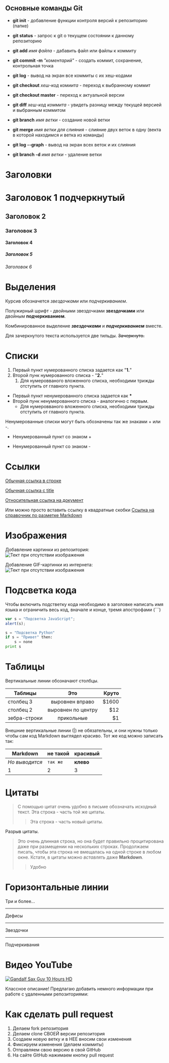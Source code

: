 ## **Основные команды Git**

* **git init** - добавление функции контроля версий к репозиторию (папке)

* **git status** - запрос к git о текущем состоянии к данному репозиторию 

* **git add** *имя файла* - дабавить файл или файлы к коммиту 

* **git commit -m** *"коментарий"* - создать коммит, сохранение, контрольная точка 

* **git log** - вывод на экран все коммиты с их хеш-кодами 

* **git checkout** _хеш-код комиита_ - переход к выбранному коммит 

* __git checkout master__ - переход к актуальной версии 

* **git diff** _хеш-код коммита_ - увидеть разницу между текущей версией и выбранным коммитом

* **git branch** *имя ветки* - создание новой ветки

* **git merge** *имя ветки для слияния* - слияние двух веток в одну (векта в которой находимся и ветка из команды)

* **git log --graph** - вывод на экран всех веток и их слияния

* **git branch -d** *имя ветки* - удаление ветки

# Заголовки 

# Заголовок 1 подчеркнутый
## Заголовок 2
### Заголовок 3
#### Заголовок 4
##### Заголовок 5
###### Заголовок 6

# Выделения

Курсив обозначется *звездочками* или _подчеркиванием_. 

Полужирный шрифт - двойными звездочками **звездочками** или двойным __подчеркиванием__.

Комбинированное выделение **_звездочками_** и __*подчеркиванием*__ вместе.

Для зачеркнутого текста используется две тильды. ~~Зачеркнуто.~~

# Списки 

1. Первый пункт нумерованного списка задается как "**1.**"
2. Второй пунк нумерованного списка - "**2.**"
   1. Для нумеровваного вложенного списка, необходими трижды отступить от главного пункта.

* Первый пункт ненумерованного списка задается как __*__
* Второй пунк ненумерованного списка - аналогично с первым.
   * Для нумеровваного вложенного списка, необходими трижды отступить от главного пункта.

Ненумерованные списки могут быть обозначены так же знаками + или -.

+ Ненумерованный пункт со знаком +
- Ненумерованный пункт со знаком -
 
# Ссылки

[Обычная ссылка в строке](https://www.google.com)

[Обычная ссылка с title](https://www.google.com "Сайт Google")

[Относительная ссылка на документ](Hello_world.txt)

Или можно просто вставить ссылку в квадратные скобки [Ссылка на cправочник по разметке Markdown]

[Ссылка на cправочник по разметке Markdown]: https://docs.microsoft.com/ru-ru/contribute/markdown-reference

# Изображения

Добавление картинки из репозитория:
![Тект при отсутствии изображения](How-Machines-Learn.png "Это я")

Добавление GIF-картинки из интернета:
![Тект при отсутствии изображения](https://i.yapx.cc/HRHJQ.gif "И это тоже я")

# Подсветка кода

Чтобы включить подстветку кода необходимо в заголовке написать имя языка и ограничить весь код, вначале и конце, тремя апострофами  (```)
```javascript
var s = "Подсветка JavaScript";
alert(s);
```
 
```python
s = "Подсветка Python"
if s = "Привет" then:
    s = none
print s
```

# Таблицы 

Вертикальные линии обозначают столбцы.

  | Таблицы       | Это                | Круто |
  | ------------- |:------------------:| -----:|
  | столбец 3     | выровнен вправо    | $1600 |
  | столбец 2     | выровнен по центру |   $12 |
  | зебра-строки  | прикольные         |    $1 |

Внешние вертикальные линии (|) не обязательны, и они нужны только чтобы сам код Markdown выглядел красиво. Тот же код можно записать так:

Markdown | не такой | красивый
| --- | --- | --- |
*Но выводится* | `так же` | **клево**
1 | 2 | 3

# Цитаты 

> С помощью цитат очень удобно в письме обозначать исходный текст.
> Эта строка - часть той же цитаты.
>> Эта строка - часть новый цитаты.

Разрыв цитаты.

> Это очень длинная строка, но она будет правильно процитирована даже при размещении на нескольких строках. Продолжаем писать, чтобы эта строка не вмещалась на одной строке в любом окне. Кстати, в цитаты можно *вставлять* даже **Markdown**.
>> Удобно 

# Горизонтальные линии 

Три и более...

---

Дефисы

***

Звездочки

___

Подчеркивания

# Видео YouTube

[![Gandalf Sax Guy 10 Hours HD](https://img.youtube.com/vi/G1IbRujko-A/0.jpg)](https://youtu.be/G1IbRujko-A "Gandalf Sax Guy 10 Hours HD")

Классное описание! Предлагаю добавить немного информации при работе с удаленными репозиториями:

# Как сделать pull request
1. Делаем fork репозитория
2. Делаем clone СВОЕЙ версии репозитория
3. Создаем новую ветку и в НЕЕ вносим свои изменения
4. Фиксируем изменения (делаем коммиты)
5. Отправляем свою версию в свой GitHub
6. На сайте GitHub нажимаем кнопку pull request
